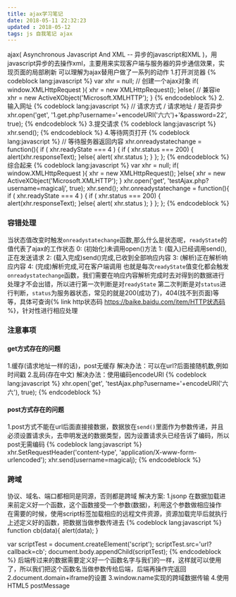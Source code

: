```yaml
---
title: ajax学习笔记
date: 2018-05-11 22:32:23
updated : 2018-05-12
tags: js 自我笔记 ajax
---
```

ajax( Asynchronous Javascript And XML -- 异步的javascript和XML )，用javascript异步的去操作xml，主要用来实现客户端与服务器的异步通信效果，实现页面的局部刷新
可以理解为ajax替用户做了一系列的动作
1.打开浏览器
{% codeblock lang:javascript %}
var xhr = null;
// 创建一个ajax对象
if( window.XMLHttpRequest ){
	xhr = new XMLHttpRequest();
}else{
	// 兼容ie
	xhr = new ActiveXObject('Microsoft.XMLHTTP');
}
{% endcodeblock %}
2.输入网址
{% codeblock lang:javascript %}
// 请求方式 / 请求地址 / 是否异步
xhr.open('get', '1.get.php?username='+encodeURI('六六')+'&password=22', true);
{% endcodeblock %}
3.提交请求
{% codeblock lang:javascript %}
xhr.send();
{% endcodeblock %}
4.等待网页打开
{% codeblock lang:javascript %}
// 等待服务器返回内容
xhr.onreadystatechange = function(){
	if ( xhr.readyState === 4 ) {
		if ( xhr.status === 200) {
			alert(xhr.responseText);
		}else{
			alert( xhr.status );
		}
	};
};
{% endcodeblock %}
综合起来
{% codeblock lang:javascript %}
var xhr = null;
if( window.XMLHttpRequest ){
	xhr = new XMLHttpRequest();
}else{
	xhr = new ActiveXObject('Microsoft.XMLHTTP');
}
xhr.open('get', 'testAjax.php?username=magicalj', true);
xhr.send();
xhr.onreadystatechange = function(){
	if ( xhr.readyState === 4 ) {
		if ( xhr.status === 200) {
			alert(xhr.responseText);
		}else{
			alert( xhr.status );
		}
	};
};
{% endcodeblock %}
### 容错处理
当状态值改变时触发`onreadystatechange`函数,那么什么是状态呢，`readyState`的值代表了ajax的工作状态
0: (初始化)未调用open()方法
1: (载入)已经调用send(),正在发送请求
2: (载入完成)send()完成,已收到全部响应内容
3: (解析)正在解析响应内容
4: (完成)解析完成,可在客户端调用
也就是每次`readyState`值变化都会触发`onreadystatechange`函数，我们需要在响应内容解析完成时去对得到的数据进行处理才不会出错，所以进行第一次判断是对`readyState`
第二次判断是对`status`进行判断，`status`为服务器状态，常见的就是200(成功了)，404(找不到页面)等等，具体可查询{% link http状态码 https://baike.baidu.com/item/HTTP状态码 %}，针对性进行相应处理
### 注意事项
#### get方式存在的问题
1.缓存(请求地址一样的话)，post无缓存
解决办法：可以在url?后面接随机数,例如时间戳
2.乱码(存在中文)
解决办法：使用编码encodeURI
{% codeblock lang:javascript %}
xhr.open('get', 'testAjax.php?username='+encodeURI('六六'), true);
{% endcodeblock %}
#### post方式存在的问题
1.post方式不能在url后面直接接数据，数据放在`send()`里面作为参数传递，并且必须设置请求头，去申明发送的数据类型，因为设置请求头已经告诉了编码，所以post无需编码
{% codeblock lang:javascript %}
xhr.SetRequestHeader('content-type', 'application/X-www-form-urlencoded');
xhr.send(username=magicalj);
{% endcodeblock %}
### 跨域
协议、域名、端口都相同是同源，否则都是跨域
解决方案:
1.jsonp
在数据加载进来前定义好一个函数，这个函数接受一个参数(数据)，利用这个参数做相应操作
在需要的时候，使用script标签加载相应的远程文件资源，资源加载完毕后就执行上述定义好的函数，把数据当做参数传进去
{% codeblock lang:javascript %}
function cb(data){
	alert(data);
}

var scriptTest = document.createElement('script');
scriptTest.src='url?callback=cb';
document.body.appendChild(scriptTest);
{% endcodeblock %}
后端传过来的数据需要定义好一个函数名字与我们的一样，这样就可以使用了，所以我们把这个函数名当做参数传给后端，后端再操作完返回
2.document.domain+iframe的设置
3.window.name实现的跨域数据传输
4.使用HTML5 postMessage